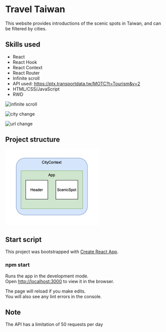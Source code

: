 # Travel Taiwan

This website provides introductions of the scenic spots in Taiwan, and can be filtered by cities.

## Skills used

- React
- React Hook
- React Context
- React Router
- Infinite scroll
- API used: https://ptx.transportdata.tw/MOTC?t=Tourism&v=2
- HTML/CSS/JavaScript
- RWD

![infinite scroll](https://github.com/CYJOYC/Travel-Taiwan/blob/main/src/assests/infinite%20scroll.gif)

![city change](https://github.com/CYJOYC/Travel-Taiwan/blob/main/src/assests/city%20change.gif)

![url change](https://github.com/CYJOYC/Travel-Taiwan/blob/main/src/assests/url%20change.gif)

## Project structure

![project structure](https://github.com/CYJOYC/Travel-Taiwan/blob/main/src/assests/project%20structure.png)

## Start script

This project was bootstrapped with [Create React App](https://github.com/facebook/create-react-app).

### npm start

Runs the app in the development mode.\
Open [http://localhost:3000](http://localhost:3000) to view it in the browser.

The page will reload if you make edits.\
You will also see any lint errors in the console.

## Note

The API has a limitation of 50 requests per day
